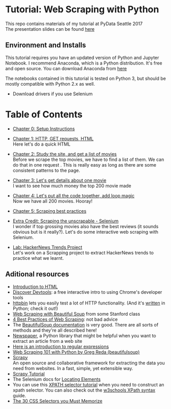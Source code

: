 # Tutorial: Web Scraping with Python

This repo contains materials of my tutorial at PyData Seattle 2017  
The presentation slides can be found [here](https://docs.google.com/presentation/d/1HqOCyDjScsgsYhmPp2K4O_VN8vPzKUs5Tc3k8TyKRNA/edit?usp=sharing)


## Environment and Installs

This tutorial requires you have an updated version of Python and Jupyter Notebook. I recommend Anaconda, which is a Python distribution. It's free and open source. You can download Anaconda from [here](https://www.continuum.io/downloads)

The notebooks contained in this tutorial is tested on Python 3, but should be mostly compatible with Python 2.x as well.

* Download drivers if you use Selenium

# Table of Contents

* [Chapter 0: Setup Instructions](notebooks/00.Check-Environment.ipynb)

* [Chapter 1: HTTP, GET requests, HTML](notebooks/01.HTML-Refresher.ipynb)   
  Here let's do a quick HTML

* [Chapter 2: Study the site, and get a list of movies](notebooks/02.Parse-HTML-with-BeautifulSoup-Top-Movies.ipynb)  
  Before we scrape the top movies, we have to find a list of them. We can do that in one request . This is really easy as long as there are some consistent patterns to the page.

* [Chapter 3: Let's get details about one movie](notebooks/03.BeautifulSoup-with-all-the-Details.ipynb)  
  I want to see how much money the top 200 movie made

* [Chapter 4: Let's put all the code together, add loop magic](notebooks/04.Putting-it-all-together-Scraping-all-relevant-movies.ipynb)  
  Now we have all 200 movies. Hooray!

* [Chapter 5: Scraping best practices](notebooks/05.Web-Scraping-Best-Practices.ipynb)

* [Extra Credit: Scraping the unscrapable - Selenium](notebooks/06.Extra-Credit-Scraping-the-unscrapable.ipynb)   
  I wonder if top grossing movies also have the best reviews (it sounds obvious but is it really?). Let's do some interactive web scraping with Selenium.

* [Lab: HackerNews Trends Project](notebooks/Lab-Scrape-HackerNews.ipynb)  
  Let's work on a Scrapping project to extract HackerNews trends to practice what we learnt.


## Aditional resources

* [Introduction to HTML](https://developer.mozilla.org/en-US/docs/Web/Guide/HTML/Introduction
)
* [Discover Devtools](http://discover-devtools.codeschool.com/): a free interactive intro to using Chrome's developer tools
* [httpbin](http://httpbin.org/) lets you easily test a lot of HTTP functionality. (And it's [written](https://github.com/Runscope/httpbin) in Python; check it out!)
* [Web Scraping with Beautiful Soup](http://web.stanford.edu/~zlotnick/TextAsData/Web_Scraping_with_Beautiful_Soup.html) from some Stanford class
* [4 Best Practices of Web Scraping](http://scraping.pro/basic-web-scraping-principles/): not bad advice
* The [BeautifulSoup documentation](http://www.crummy.com/software/BeautifulSoup/bs4/doc/) is very good. There are all sorts of methods and they're all described here!
* [Newspaper](http://newspaper.readthedocs.org/), a Python library that might be helpful when you want to extract an article from a web site
* [Here is an introduction to regular expressions](http://www.diveintopython.net/regular_expressions/)
* [Web Scraping 101 with Python by Greg Reda (beautifulsoup)](http://www.gregreda.com/2013/03/03/web-scraping-101-with-python/)
* [Scrapy](http://scrapy.org/)  
An open source and collaborative framework for extracting the data you need from websites.  In a fast, simple, yet extensible way.  
* [Scrapy Tutorial](http://doc.scrapy.org/en/latest/intro/tutorial.html)
* The Selenium docs for [Locating Elements](http://selenium-python.readthedocs.org/locating-elements.html)
* You can use this [XPATH selector tutorial](http://zvon.org/comp/r/tut-XPath_1.html) when you need to construct an xpath selector. You can also check out the [w3schools XPath syntax](http://www.w3schools.com/xpath/xpath_syntax.asp) guide.
* [The 30 CSS Selectors you Must Memorize](http://code.tutsplus.com/tutorials/the-30-css-selectors-you-must-memorize--net-16048)

